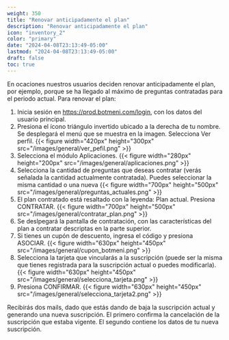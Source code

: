```yaml
---
weight: 350
title: "Renovar anticipadamente el plan"
description: "Renovar anticipadamente el plan"
icon: "inventory_2"
color: "primary"
date: "2024-04-08T23:13:49-05:00"
lastmod: "2024-04-08T23:13:49-05:00"
draft: false
toc: true
---
```


En ocaciones nuestros usuarios deciden renovar anticipadamente el plan, por ejemplo, porque se ha llegado al máximo de preguntas contratadas para el periodo actual. 
Para renovar el plan:
1. Inicia sesión en <https://prod.botmeni.com/login>, con los datos del usuario principal.
2. Presiona el ícono triángulo invertido ubicado a la derecha de tu nombre. Se desplegará el menú que se muestra en la imagen. Selecciona Ver perfil.
{{< figure width="420px" height="300px" src="/images/general/ver_pefil.png" >}}
3. Selecciona el módulo Aplicaciones.
{{< figure width="280px" height="200px" src="/images/general/aplicaciones.png" >}}
4. Selecciona la cantidad de preguntas que deseas contratar (verás señalada la cantidad actualmente contratada). Puedes seleccionar la misma cantidad o una nueva
{{< figure width="700px" height="500px" src="/images/general/preguntas_actuales.png" >}}
4. El plan contratado está resaltado con la leyenda: Plan actual. Presiona CONTRATAR.
{{< figure width="700px" height="500px" src="/images/general/contratar_plan.png" >}}
5. Se deslpegará la pantalla de contratación, con las características del plan a contratar descriptas en la parte superior.
6. Si tienes un cupón de descuento, ingresa el código y presiona ASOCIAR.
{{< figure width="630px" height="450px" src="/images/general/cupon_botmeni.png" >}}
7. Selecciona la tarjeta que vincularás a la suscripción (puede ser la misma que tienes registrada para la suscripción actual o puedes modificarla).
{{< figure width="630px" height="450px" src="/images/general/selecciona_tarjeta.png" >}}
8. Presiona CONFIRMAR.
{{< figure width="630px" height="450px" src="/images/general/selecciona_tarjeta2.png" >}}

Recibirás dos mails, dado que estás dando de baja la suscripción actual y generando una nueva suscripción. El primero confirma la cancelación de la suscripción que estaba vigente. El segundo contiene los datos de tu nueva suscripción.    